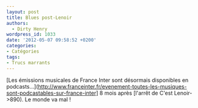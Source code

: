 ```yaml
---
layout: post
title: Blues post-Lenoir
authors:
  - Dirty Henry
wordpress_id: 1033
date: '2012-05-07 09:58:52 +0200'
categories:
- Catégories
tags:
- Trucs marrants
---
```

[Les émissions musicales de France Inter sont désormais disponibles en podcasts…](http://www.franceinter.fr/evenement-toutes-les-musiques-sont-podcastables-sur-france-inter] 8 mois après [l'arrêt de C'est Lenoir->890). Le monde va mal !
